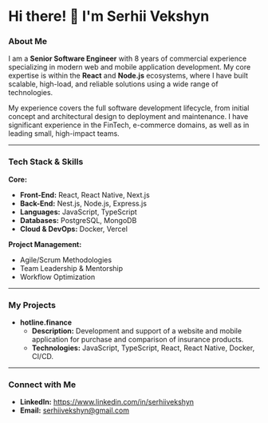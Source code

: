 # Hi there! 👋 I'm Serhii Vekshyn

### **About Me**

I am a **Senior Software Engineer** with 8 years of commercial experience specializing in modern web and mobile application development. My core expertise is within the **React** and **Node.js** ecosystems, where I have built scalable, high-load, and reliable solutions using a wide range of technologies.

My experience covers the full software development lifecycle, from initial concept and architectural design to deployment and maintenance. I have significant experience in the FinTech, e-commerce domains, as well as in leading small, high-impact teams.

---

### **Tech Stack & Skills**

**Core:**
* **Front-End:** React, React Native, Next.js
* **Back-End:** Nest.js, Node.js, Express.js
* **Languages:** JavaScript, TypeScript
* **Databases:** PostgreSQL, MongoDB
* **Cloud & DevOps:** Docker, Vercel

**Project Management:**
* Agile/Scrum Methodologies
* Team Leadership & Mentorship
* Workflow Optimization

---

### **My Projects**

* **hotline.finance**
    * **Description:** Development and support of a website and mobile application for purchase and comparison of insurance products.
    * **Technologies:** JavaScript, TypeScript, React, React Native, Docker, CI/CD.

---

### **Connect with Me**

* **LinkedIn:** https://www.linkedin.com/in/serhiivekshyn
* **Email:** serhiivekshyn@gmail.com
